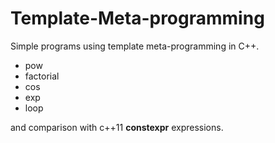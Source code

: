 Template-Meta-programming
=========================

Simple programs using template meta-programming in C++.

  * pow
  * factorial
  * cos
  * exp
  * loop
  
and comparison with c++11 **constexpr** expressions.
